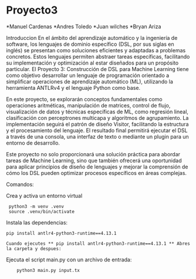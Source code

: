 # Proyecto3

*Manuel Cardenas
*Andres Toledo
*Juan wilches
*Bryan Ariza

Introduccion
En el ámbito del aprendizaje automático y la ingeniería de software, los lenguajes de dominio específico (DSL, por sus siglas en inglés) se presentan como soluciones eficientes y adaptadas a problemas concretos. Estos lenguajes permiten abstraer tareas específicas, facilitando su implementación y optimización al estar diseñados para un propósito particular. El Proyecto 3: Construcción de DSL para Machine Learning tiene como objetivo desarrollar un lenguaje de programación orientado a simplificar operaciones de aprendizaje automático (ML), utilizando la herramienta ANTLRv4 y el lenguaje Python como base.

En este proyecto, se explorarán conceptos fundamentales como operaciones aritméticas, manipulación de matrices, control de flujo, visualización de datos y técnicas específicas de ML, como regresión lineal, clasificación con perceptrones multicapa y algoritmos de agrupamiento. La implementación seguirá el patrón de diseño Visitor, facilitando la estructura y el procesamiento del lenguaje. El resultado final permitirá ejecutar el DSL a través de una consola, una interfaz de texto o mediante un plugin para un entorno de desarrollo.

Este proyecto no solo proporcionará una solución práctica para abordar tareas de Machine Learning, sino que también ofrecerá una oportunidad para aplicar principios de diseño de lenguajes y mejorar la comprensión de cómo los DSL pueden optimizar procesos específicos en áreas complejas.


  Comandos:

Crea y activa un entorno virtual

     python3 -m venv .venv
     source .venv/bin/activate

Instala las dependencias:

    pip install antlr4-python3-runtime==4.13.1

    Cuando ejecutes ** pip install antlr4-python3-runtime==4.13.1 ** Abres la carpeta y despues:

Ejecuta el script main.py con un archivo de entrada:

        python3 main.py input.tx

     
